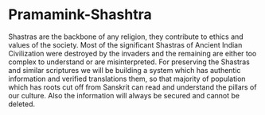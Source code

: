 # Pramamink-Shashtra
Shastras are the backbone of any religion, they contribute to ethics and values of the society. Most of the significant Shastras of Ancient Indian Civilization were destroyed by the invaders and the remaining are either too complex to understand or are misinterpreted. For preserving the Shastras and similar scriptures we will be building a system which has authentic information and verified translations them, so that majority of population which has roots cut off from Sanskrit can read and understand the pillars of our culture. Also the information will always be secured and cannot be deleted.
